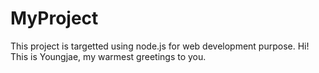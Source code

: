 # MyProject
This project is targetted using node.js for web development purpose.
Hi! This is Youngjae, my warmest greetings to you.  
